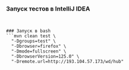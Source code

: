 ### Запуск тестов в IntelliJ IDEA
```Пример: mvn clean test "-Dgroups=test" "-Dbrowser=firefox" "-Dmode=fulscreen"


### Запуск в bash
```mvn clean test \
  "-Dgroups=test" \
  "-Dbrowser=firefox" \
  "-Dmode=fullscreen" \
  "-DbrowserVersion=125.0" \
  "-Dremote.url=http://193.104.57.173/wd/hub"
